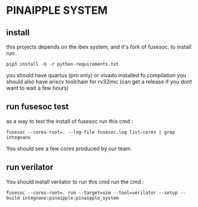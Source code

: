# PINAIPPLE SYSTEM 

## install 
this projects depends on the ibex system, and it's fork of fusesoc. 
to install run 

``` pip3 install -U -r python-requirements.txt ```

you should have quartus (pro only) or vivado installed fo compilation 
you should also have ariscv toolchain for rv32imc (can get a release if you dont want to wait a few hours)

## run fusesoc test 
as a way to test the install of fusesoc run this cmd : 

``` fusesoc --cores-root=. --log-file fusesoc.log list-cores | grep integnano ```

You should see a few cores produced by our team. 

## run verilator 
You should install verilator to run this cmd
run the cmd : 

``` fusesoc --cores-root=. run --target=sim --tool=verilator --setup --build integnano:pinaipple:pinaipple_system ```

